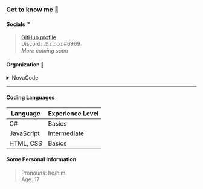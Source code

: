### Get to know me :thinking:

#### Socials :tm:
> [GitHub profile](https://github.com/iLoveBread-NovaCode "iLoveBread-NovaCode GitHub profile")<br>
> Discord: .𝙴𝚛𝚛𝚘𝚛#6969<br>
> *More coming soon*

#### Organization :office:
<details><summary>NovaCode</summary>

> [Page](https://github.com/NovaCode-Projects "NovaCode GitHub")<br>
> [Organization Members](https://github.com/orgs/NovaCode-Projects/people "NovaCode Members")

</details>

***

#### Coding Languages
| Language | Experience Level |
| -------- | ---------------- |
| C#       | Basics           |
| JavaScript | Intermediate   |
| HTML, CSS | Basics          |

#### Some Personal Information
> Pronouns: he/him<br>
> Age: 17
